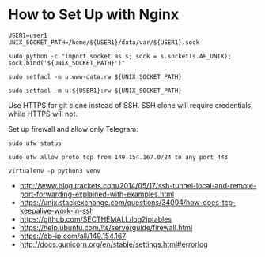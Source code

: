 # How to Set Up with Nginx

```
USER1=user1
UNIX_SOCKET_PATH=/home/${USER1}/data/var/${USER1}.sock

sudo python -c "import socket as s; sock = s.socket(s.AF_UNIX); sock.bind('${UNIX_SOCKET_PATH}')"

sudo setfacl -m u:www-data:rw ${UNIX_SOCKET_PATH}

sudo setfacl -m u:${USER1}:rw ${UNIX_SOCKET_PATH}
```

Use HTTPS for git clone instead of SSH. SSH clone will require credentials, while HTTPS will not.

Set up firewall and allow only Telegram:

```
sudo ufw status

sudo ufw allow proto tcp from 149.154.167.0/24 to any port 443
```

```
virtualenv -p python3 venv
```

* http://www.blog.trackets.com/2014/05/17/ssh-tunnel-local-and-remote-port-forwarding-explained-with-examples.html
* https://unix.stackexchange.com/questions/34004/how-does-tcp-keepalive-work-in-ssh
* https://github.com/SECTHEMALL/log2iptables
* https://help.ubuntu.com/lts/serverguide/firewall.html
* https://db-ip.com/all/149.154.167
* http://docs.gunicorn.org/en/stable/settings.html#errorlog